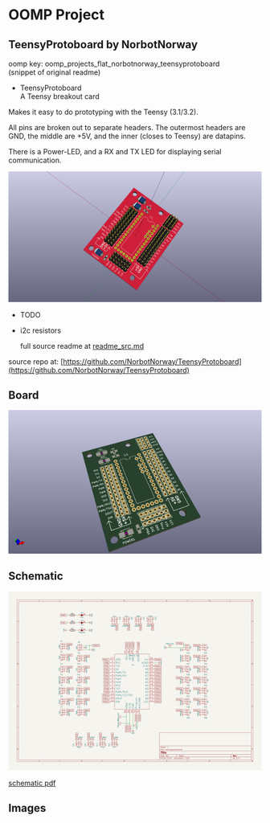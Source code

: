 # OOMP Project  
## TeensyProtoboard  by NorbotNorway  
  
oomp key: oomp_projects_flat_norbotnorway_teensyprotoboard  
(snippet of original readme)  
  
- TeensyProtoboard  
A Teensy breakout card  
  
Makes it easy to do prototyping with the Teensy (3.1/3.2).  
  
All pins are broken out to separate headers. The outermost headers are GND, the middle are +5V, and the inner (closes to Teensy) are datapins.  
  
There is a Power-LED, and a RX and TX LED for displaying serial communication.  
  
![Screenshot](https://raw.githubusercontent.com/NorbotNorway/TeensyProtoboard/master/TeensyProtoboard.png)  
  
- TODO  
  
- i2c resistors  
  
  full source readme at [readme_src.md](readme_src.md)  
  
source repo at: [https://github.com/NorbotNorway/TeensyProtoboard](https://github.com/NorbotNorway/TeensyProtoboard)  
## Board  
  
[![working_3d.png](working_3d_600.png)](working_3d.png)  
## Schematic  
  
[![working_schematic.png](working_schematic_600.png)](working_schematic.png)  
  
[schematic pdf](working_schematic.pdf)  
## Images  
